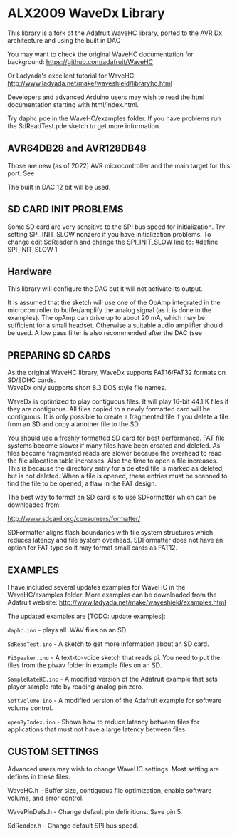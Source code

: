 # ALX2009 WaveDx Library

This library is a fork of the Adafruit WaveHC library, ported to the AVR Dx architecture and using the built in DAC

You may want to check the original WaveHC documentation for background:
https://github.com/adafruit/WaveHC

Or Ladyada's excellent tutorial for WaveHC:
http://www.ladyada.net/make/waveshield/libraryhc.html

Developers and advanced Arduino users may wish to read the html
documentation starting with html/index.html.

Try daphc.pde in the WaveHC/examples folder.  If you have
problems run the SdReadTest.pde sketch to get more information.


## AVR64DB28 and AVR128DB48

Those are new (as of 2022) AVR microcontroller and the main target for this port. See 

The built in DAC 12 bit will be used.  


## SD CARD INIT PROBLEMS

Some SD card are very sensitive to the SPI bus speed for initialization.
Try setting SPI_INIT_SLOW nonzero if you have initialization problems.
To change edit SdReader.h and change the SPI_INIT_SLOW line to:
#define SPI_INIT_SLOW 1


## Hardware

This library will configure the DAC but it will not activate its output. 

It is assumed that the sketch will use one of the OpAmp integrated in the
microcontroller to buffer/amplify the analog signal (as it is done 
in the examples). The opAmp can drive up to about 20 mA, which may be
sufficient for a small headset. Otherwise a suitable audio amplifier should be used.
A low pass filter is also recommended after the DAC (see 

## PREPARING SD CARDS

As the original WaveHC library, WaveDx supports FAT16/FAT32 formats on SD/SDHC cards.  
WaveDx only supports short 8.3 DOS style file names.

WaveDx is optimized to play contiguous files. It will play 16-bit
44.1 K files if they are contiguous.  All files copied to a newly
formatted card will be contiguous. It is only possible to create a
fragmented file if you delete a file from an SD and copy a another
file to the SD.

You should use a freshly formatted SD card for best performance.  FAT
file systems become slower if many files have been created and deleted.
As files become fragmented reads are slower because the overhead to
read the file allocation table increases.  Also the time to open a file
increases.  This is because the directory entry for a deleted file is
marked as deleted, but is not deleted.  When a file is opened, these
entries must be scanned to find the file to be opened, a flaw in the
FAT design.

The best way to format an SD card is to use SDFormatter which can be
downloaded from:

http://www.sdcard.org/consumers/formatter/

SDFormatter aligns flash  boundaries with file system structures which
reduces latency and file system overhead.  SDFormatter does not have an
option for FAT type so it may format small cards as FAT12.


## EXAMPLES

I have included several updates examples for WaveHC in the WaveHC/examples 
folder.  More examples can be downloaded from the Adafruit website:
http://www.ladyada.net/make/waveshield/examples.html

The updated examples are [TODO: update examples]:

`daphc.ino` - plays all .WAV files on an SD.

`SdReadTest.ino` - A sketch to get more information about an SD card.

`PiSpeaker.ino` - A text-to-voice sketch that reads pi.  You need to
                put the files from the piwav folder in example files
                on an SD.
                
`SampleRateHC.ino` - A modified version of the Adafruit example that
                   sets player sample rate by reading analog pin zero.
                   
`SoftVolume.ino` - A modified version of the Adafruit example
                 for software volume control.


`openByIndex.ino` - Shows how to reduce latency between files for
                  applications that must not have a large latency
                  between files.

                  
## CUSTOM SETTINGS

Advanced users may wish to change WaveHC settings.  Most setting are
defines in these files:

WaveHC.h  - Buffer size, contiguous file optimization, enable software
            volume, and error control.

WavePinDefs.h - Change default pin definitions. Save pin 5.

SdReader.h - Change default SPI bus speed.
